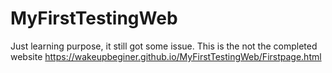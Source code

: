 # MyFirstTestingWeb
Just learning purpose, it still got some issue. This is the not the completed website
https://wakeupbeginer.github.io/MyFirstTestingWeb/Firstpage.html
